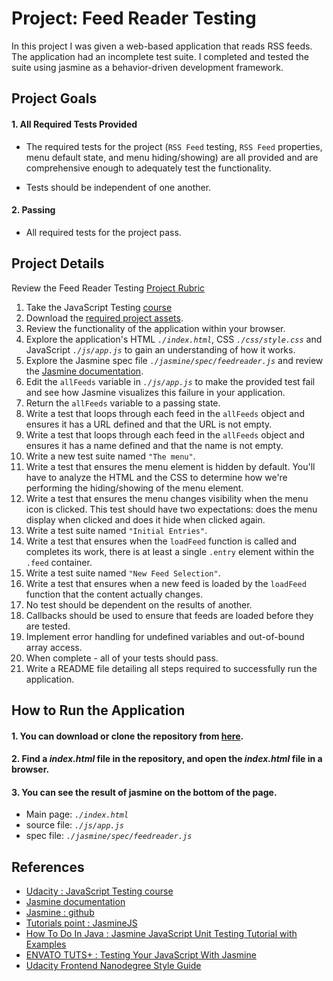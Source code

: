 # Project: Feed Reader Testing

In this project I was  given a web-based application that reads RSS feeds. The application had an incomplete test suite. I completed and tested the suite using jasmine as a behavior-driven development framework.

## Project Goals

#### **1. All Required Tests Provided**

- The required tests for the project (`RSS Feed` testing, `RSS Feed` properties, menu default state, and menu hiding/showing) are all provided and are comprehensive enough to adequately test the functionality.

- Tests should be independent of one another.

#### **2. Passing**

- All required tests for the project pass.

## Project Details

Review the Feed Reader Testing [Project Rubric](https://review.udacity.com/#!/projects/3442558598/rubric)

1. Take the JavaScript Testing [course](https://www.udacity.com/course/ud549)
2. Download the [required project assets](http://github.com/udacity/frontend-nanodegree-feedreader).
3. Review the functionality of the application within your browser.
4. Explore the application's HTML *`./index.html`*, CSS *`./css/style.css`* and JavaScript *`./js/app.js`* to gain an understanding of how it works.
5. Explore the Jasmine spec file *`./jasmine/spec/feedreader.js`* and review the [Jasmine documentation](http://jasmine.github.io).
6. Edit the `allFeeds` variable in *`./js/app.js`* to make the provided test fail and see how Jasmine visualizes this failure in your application.
7. Return the `allFeeds` variable to a passing state.
8. Write a test that loops through each feed in the `allFeeds` object and ensures it has a URL defined and that the URL is not empty.
9. Write a test that loops through each feed in the `allFeeds` object and ensures it has a name defined and that the name is not empty.
10. Write a new test suite named `"The menu"`.
11. Write a test that ensures the menu element is hidden by default. You'll have to analyze the HTML and the CSS to determine how we're performing the hiding/showing of the menu element.
12. Write a test that ensures the menu changes visibility when the menu icon is clicked. This test should have two expectations: does the menu display when clicked and does it hide when clicked again.
13. Write a test suite named `"Initial Entries"`.
14. Write a test that ensures when the `loadFeed` function is called and completes its work, there is at least a single `.entry` element within the `.feed` container.
15. Write a test suite named `"New Feed Selection"`.
16. Write a test that ensures when a new feed is loaded by the `loadFeed` function that the content actually changes.
17. No test should be dependent on the results of another.
18. Callbacks should be used to ensure that feeds are loaded before they are tested.
19. Implement error handling for undefined variables and out-of-bound array access.
20. When complete - all of your tests should pass.
21. Write a README file detailing all steps required to successfully run the application.

## How to Run the Application

#### 1. You can download or clone the repository from [here](https://github.com/leachung41/FeedReaderTesting).
#### 2. Find a *index.html* file in the repository, and open the *index.html* file in a browser.
#### 3. You can see the result of jasmine on the bottom of the page.

- Main page: *`./index.html`*
- source file: *`./js/app.js`*
- spec file: *`./jasmine/spec/feedreader.js`*

## References

- [Udacity : JavaScript Testing course](https://www.udacity.com/course/javascript-testing--ud549)
- [Jasmine documentation](https://jasmine.github.io/)
- [Jasmine : github](https://github.com/jasmine/jasmine)
- [Tutorials point : JasmineJS](https://www.tutorialspoint.com/jasminejs/index.htm)
- [How To Do In Java : Jasmine JavaScript Unit Testing Tutorial with Examples](https://howtodoinjava.com/scripting/javascript/jasmine-javascript-unit-testing-tutorial/)
- [ENVATO TUTS+ : Testing Your JavaScript With Jasmine](https://code.tutsplus.com/tutorials/testing-your-javascript-with-jasmine--net-21229)
- [Udacity Frontend Nanodegree Style Guide](http://udacity.github.io/frontend-nanodegree-styleguide/javascript.html)
